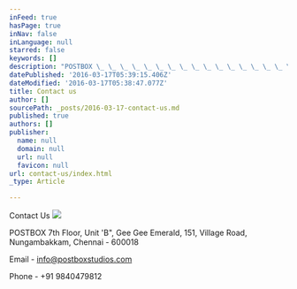 ```yaml
---
inFeed: true
hasPage: true
inNav: false
inLanguage: null
starred: false
keywords: []
description: "POSTBOX \_ \_ \_ \_ \_ \_ \_ \_ \_ \_ \_ \_ \_ \_ \_ \_ \_ \_ \_ \_ \_ \_ \_ \_ \_ \_ \_ \_ \_ \_ \_ \_ \_ \_ \_ \_ \_ \_ \_ \_ \_ \_ \_ \_ \_ \_ \_ \_ \_ \_ \_ \_ \_ \_ \_ \_ \_ \_ \_ \_ \_ \_ \_ \_ \_ \_ \_ 7th Floor, Unit 'B\", Gee Gee Emerald, \_ \_ \_ \_ \_ \_ \_ \_ \_ \_ \_ \_ \_ \_ \_ \_ \_ \_ \_ \_ \_ \_ \_ \_ \_ \_ \_ \_ \_ \_ \_ \_ \_ \_ \_ \_ \_ \_ 151, Village Road,\_Nungambakkam, \_ \_ \_ \_ \_ \_ \_ \_ \_ \_ \_ \_ \_ \_ \_ \_ \_ \_ \_ \_ \_ \_ \_ \_ \_ \_ \_ \_ \_ \_ \_ \_ \_ \_ \_ Chennai - 600018"
datePublished: '2016-03-17T05:39:15.406Z'
dateModified: '2016-03-17T05:38:47.077Z'
title: Contact us
author: []
sourcePath: _posts/2016-03-17-contact-us.md
published: true
authors: []
publisher:
  name: null
  domain: null
  url: null
  favicon: null
url: contact-us/index.html
_type: Article

---
```

Contact Us
![](https://the-grid-user-content.s3-us-west-2.amazonaws.com/7b6f508b-2239-4808-b107-dd78a4a62fd0.png)

POSTBOX                                                                                                                                       7th Floor, Unit 'B", Gee Gee Emerald,                                                                             151, Village Road, Nungambakkam,                                                                       Chennai - 600018

Email - info@postboxstudios.com

Phone -  +91 9840479812